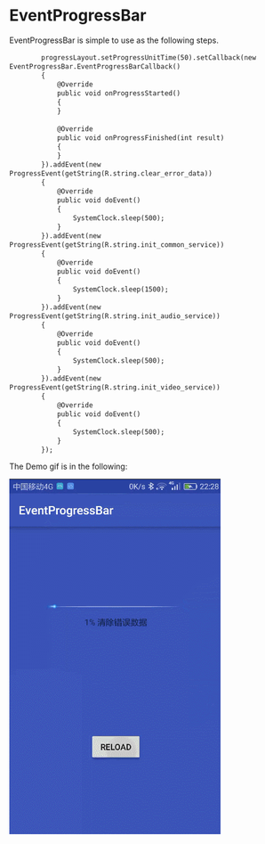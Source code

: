 # EventProgressBar
EventProgressBar is simple to use as the following steps.

            progressLayout.setProgressUnitTime(50).setCallback(new EventProgressBar.EventProgressBarCallback()
            {
                @Override
                public void onProgressStarted()
                {
                }

                @Override
                public void onProgressFinished(int result)
                {
                }
            }).addEvent(new ProgressEvent(getString(R.string.clear_error_data))
            {
                @Override
                public void doEvent()
                {
                    SystemClock.sleep(500);
                }
            }).addEvent(new ProgressEvent(getString(R.string.init_common_service))
            {
                @Override
                public void doEvent()
                {
                    SystemClock.sleep(1500);
                }
            }).addEvent(new ProgressEvent(getString(R.string.init_audio_service))
            {
                @Override
                public void doEvent()
                {
                    SystemClock.sleep(500);
                }
            }).addEvent(new ProgressEvent(getString(R.string.init_video_service))
            {
                @Override
                public void doEvent()
                {
                    SystemClock.sleep(500);
                }
            });
            
The Demo gif is in the following:

![image](https://github.com/hubinjisu/images/blob/master/images/event_progress_bar.gif)
